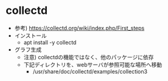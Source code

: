 # collectd

* 参考) https://collectd.org/wiki/index.php/First_steps
* インストール
  * apt install -y collectd
* グラフ生成
  * 注意) collectdの機能ではなく、他のパッケージに依存
  * 下記ディレクトリを、webサーバが参照可能な場所へ移動
    * /usr/share/doc/collectd/examples/collection3
  